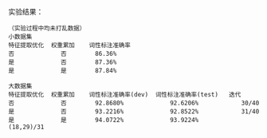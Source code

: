 实验结果：

    （实验过程中均未打乱数据）
    小数据集
    特征提取优化  权重累加    词性标注准确率
    否             否        86.36%
    是             否        87.36%
    是             是        87.84%
    
    大数据集
    特征提取优化  权重累加    词性标注准确率(dev)  词性标注准确率(test)   迭代  
    否             否        92.8680%             92.6206%            30/40
    是             否        93.2216%             92.8522%            31/40
    是             是        94.0722%             93.9224%            (18,29)/31
